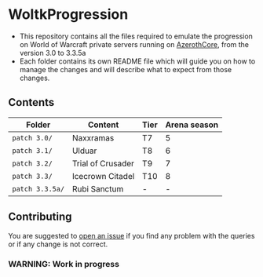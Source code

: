 # WoltkProgression
- This repository contains all the files required to emulate the progression on World of Warcraft private servers running on [AzerothCore](https://github.com/azerothcore/azerothcore-wotlk), from the version 3.0 to 3.3.5a
- Each folder contains its own README file which will guide you on how to manage the changes and will describe what to expect from those changes.

## Contents

| Folder          | Content           | Tier | Arena season |
|-----------------|-------------------|------|--------------|
| `patch 3.0/`    | Naxxramas         | T7   | 5            |
| `patch 3.1/`    | Ulduar            | T8   | 6            |
| `patch 3.2/`    | Trial of Crusader | T9   | 7            |
| `patch 3.3/`    | Icecrown Citadel  | T10  | 8            |
| `patch 3.3.5a/` | Rubi Sanctum      | -    | -            |

## Contributing

You are suggested to [open an issue](https://github.com/Si1ker/WoltkProgression/issues/new) if you find any problem with the queries or if any change is not correct.

### WARNING: Work in progress

